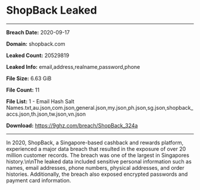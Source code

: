 # ShopBack Leaked

------------
**Breach Date:** 2020-09-17

**Domain:** shopback.com

**Leaked Count:** 20529819

**Leaked Info:** email,address,realname,password,phone

**File Size:** 6.63 GiB

**File Count:** 11

**File List:** 1 - Email Hash Salt Names.txt,au.json,com.json,general.json,my.json,ph.json,sg.json,shopback_accs.json,th.json,tw.json,vn.json

**Download:** https://9ghz.com/breach/ShopBack_324a

------------
In 2020, ShopBack, a Singapore-based cashback and rewards platform, experienced a major data breach that resulted in the exposure of over 20 million customer records. The breach was one of the largest in Singapores history.\n\nThe leaked data included sensitive personal information such as names, email addresses, phone numbers, physical addresses, and order histories. Additionally, the breach also exposed encrypted passwords and payment card information.
